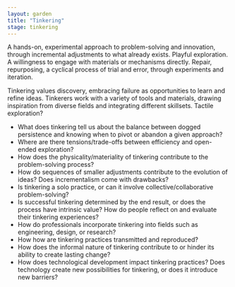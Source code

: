 ```yaml
---  
layout: garden
title: "Tinkering"
stage: tinkering
---
```


A hands-on, experimental approach to problem-solving and innovation, through incremental adjustments to what already exists. Playful exploration. A willingness to engage with materials or mechanisms directly. Repair, repurposing, a cyclical process of trial and error, through experiments and iteration.

Tinkering values discovery, embracing failure as opportunities to learn and refine ideas. Tinkerers work with a variety of tools and materials, drawing inspiration from diverse fields and integrating different skillsets. Tactile exploration?

- What does tinkering tell us about the balance between dogged persistence and knowing when to pivot or abandon a given approach?
- Where are there tensions/trade-offs between efficiency and open-ended exploration?
- How does the physicality/materiality of tinkering contribute to the problem-solving process?
- How do sequences of smaller adjustments contribute to the evolution of ideas? Does incrementalism come with drawbacks?
- Is tinkering a solo practice, or can it involve collective/collaborative problem-solving?
- Is successful tinkering determined by the end result, or does the process have intrinsic value? How do people reflect on and evaluate their tinkering experiences?
- How do professionals incorporate tinkering into fields such as engineering, design, or research?
- How how are tinkering practices transmitted and reproduced?
- How does the informal nature of tinkering contribute to or hinder its ability to create lasting change?
- How does technological development impact tinkering practices? Does technology create new possibilities for tinkering, or does it introduce new barriers?